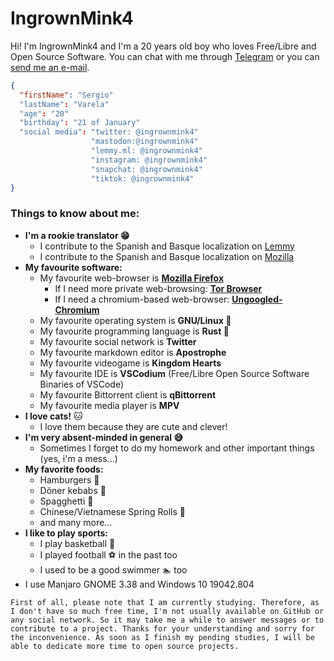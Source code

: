 # IngrownMink4
Hi! I'm IngrownMink4 and I'm a 20 years old boy who loves Free/Libre and Open Source Software. You can chat with me through [Telegram](https://t.me/IngrownMink4) or you can [send me an e-mail](mailto:sergiovg01@outlook.com).

```json
{
  "firstName": "Sergio"
  "lastName": "Varela"
  "age": "20"
  "birthday": "21 of January"
  "social media": "twitter: @ingrownmink4"
                  "mastodon:@ingrownmink4"
                  "lemmy.ml: @ingrownmink4"
                  "instagram: @ingrownmink4"
                  "snapchat: @ingrownmink4"
                  "tiktok: @ingrownmink4"
}

``` 

### Things to know about me:
* **I'm a rookie translator 😁**
  * I contribute to the Spanish and Basque localization on [Lemmy](https://github.com/LemmyNet/lemmy)
  * I contribute to the Spanish and Basque localization on [Mozilla](https://github.com/mozilla)
* **My favourite software:**
  *  My favourite web-browser is **[Mozilla Firefox](https://mozilla.org/firefox/new)**
     + If I need more private web-browsing: **[Tor Browser](https://torproject.org/download)**
     + If I need a chromium-based web-browser: **[Ungoogled-Chromium](https://ungoogled-software.github.io/)**
  * My favourite operating system is **GNU/Linux 🐧**
  * My favourite programming language is **Rust 🦀** 
  * My favourite social network is **Twitter**
  * My favourite markdown editor is **Apostrophe** 
  * My favourite videogame is **Kingdom Hearts**
  * My favourite IDE is **VSCodium** (Free/Libre Open Source Software Binaries of VSCode)
  * My favourite Bittorrent client is **qBittorrent**
  * My favourite media player is **MPV**
* **I love cats!** 🐱
  * I love them because they are cute and clever!
* **I'm very absent-minded in general 😅**
  * Sometimes I forget to do my homework and other important things (yes, i'm a mess...)
* **My favorite foods:**
  * Hamburgers 🍔
  * Döner kebabs 🥙
  * Spagghetti 🍝
  * Chinese/Vietnamese Spring Rolls 🥢
  * and many more... 
* **I like to play sports:**
  * I play basketball 🏀
  * I played football ⚽ in the past too
  * I used to be a good swimmer 🏊 too
* I use Manjaro GNOME 3.38 and Windows 10 19042.804

```
First of all, please note that I am currently studying. Therefore, as I don't have so much free time, I'm not usually available on GitHub or any social network. So it may take me a while to answer messages or to contribute to a project. Thanks for your understanding and sorry for the inconvenience. As soon as I finish my pending studies, I will be able to dedicate more time to open source projects.

```
